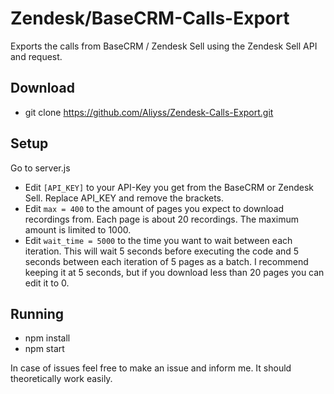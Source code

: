 # Zendesk/BaseCRM-Calls-Export
Exports the calls from BaseCRM / Zendesk Sell using the Zendesk Sell API and request.

## Download

- git clone https://github.com/Aliyss/Zendesk-Calls-Export.git

## Setup

Go to server.js

- Edit ``[API_KEY]`` to your API-Key you get from the BaseCRM or Zendesk Sell. Replace API_KEY and remove the brackets.
- Edit ``max = 400`` to the amount of pages you expect to download recordings from. Each page is about 20 recordings. The maximum amount is limited to 1000.
- Edit ``wait_time = 5000`` to the time you want to wait between each iteration. This will wait 5 seconds before executing the code and 5 seconds between each iteration of 5 pages as a batch. I recommend keeping it at 5 seconds, but if you download less than 20 pages you can edit it to 0.

## Running

- npm install
- npm start

In case of issues feel free to make an issue and inform me. It should theoretically work easily.
